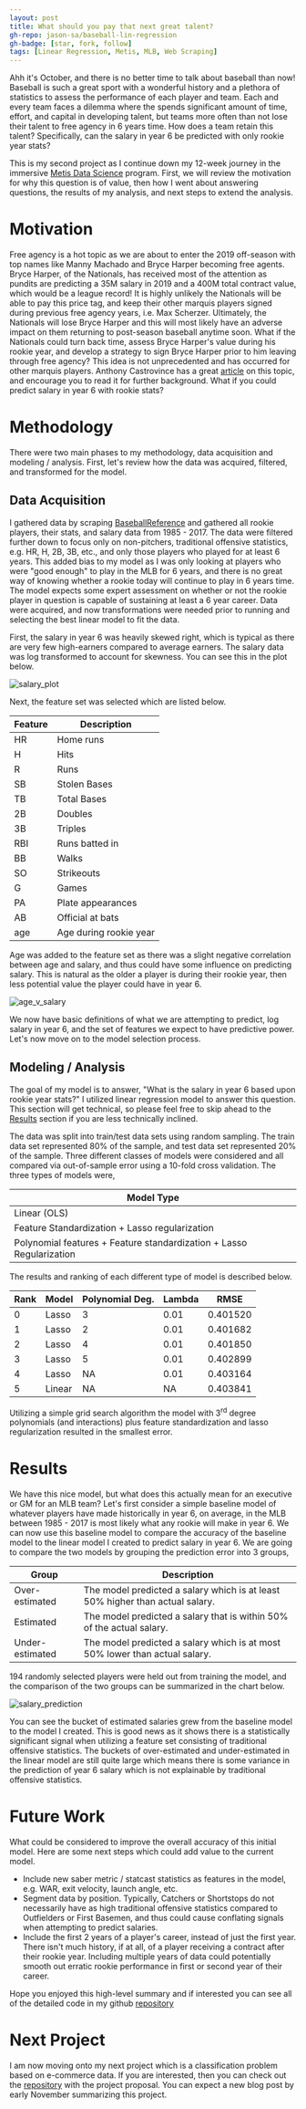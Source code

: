 ```yaml
---
layout: post
title: What should you pay that next great talent?
gh-repo: jason-sa/baseball-lin-regression
gh-badge: [star, fork, follow]
tags: [Linear Regression, Metis, MLB, Web Scraping]
---
```


Ahh it's October, and there is no better time to talk about baseball than now! Baseball is such a great sport with a wonderful history and a plethora of statistics to assess the performance of each player and team. Each and every team faces a dilemma where the spends significant amount of time, effort, and capital in developing talent, but teams more often than not lose their talent to free agency in 6 years time. How does a team retain this talent? Specifically, can the salary in year 6 be predicted with only rookie year stats?

<!-- I decided to tackle a fundamental question related to baseball, how do you keep your top talent longer? -->

<!-- The current [CBA](http://m.mlb.com/glossary/transactions/free-agency) allows a player to enter free agency after 6 years of "service". I was curious if whether rookie stats alone colud predict a player's salary in their 6th season. If the salary could be predicted, then this information could be utilizied in year 3 or 4 to offer a contract to an oragnization's top talent. This is not 
I approached this broad topic with a focus on how can a MLB organization smartly offer a young player a contract to keep them longer than the minium 6 years. The 6 years threshold is related to the most recent [CBA](http://m.mlb.com/glossary/transactions/free-agency) defining free agenct. Specifically, can the salary in year 6 be predicted with only rookie year stats? -->

This is my second project as I continue down my 12-week journey in the immersive [Metis Data Science](https://www.thisismetis.com/data-science-bootcamps) program. First, we will review the motivation for why this question is of value, then how I went about answering questions, the results of my analysis, and next steps to extend the analysis.

# Motivation

Free agency is a hot topic as we are about to enter the 2019 off-season with top names like Manny Machado and Bryce Harper becoming free agents. Bryce Harper, of the Nationals, has received most of the attention as pundits are predicting a 35M salary in 2019 and a 400M total contract value, which would be a league record! It is highly unlikely the Nationals will be able to pay this price tag, and keep their other marquis players signed during previous free agency years, i.e. Max Scherzer. Ultimately, the Nationals will lose Bryce Harper and this will most likely have an adverse impact on them returning to post-season baseball anytime soon. What if the Nationals could turn back time, assess Bryce Harper's value during his rookie year, and develop a strategy to sign Bryce Harper prior to him leaving through free agency? This idea is not unprecedented and has occurred for other marquis players. Anthony Castrovince has a great [article](http://www.sportsonearth.com/article/264873218/mlb-hot-stove-free-agents-earlier-extensions) on this topic, and encourage you to read it for further background. What if you could predict salary in year 6 with rookie stats?

# Methodology

There were two main phases to my methodology, data acquisition and modeling / analysis. First, let's review how the data was acquired, filtered, and transformed for the model.

## Data Acquisition

I gathered data by scraping [BaseballReference](https://www.baseball-reference.com/) and gathered all rookie players, their stats, and salary data from 1985 - 2017. The data were filtered further down to focus only on non-pitchers, traditional offensive statistics, e.g. HR, H, 2B, 3B, etc., and only those players who played for at least 6 years. This added bias to my model as I was only looking at players who were "good enough" to play in the MLB for 6 years, and there is no great way of knowing whether a rookie today will continue to play in 6 years time. The model expects some expert assessment on whether or not the rookie player in question is capable of sustaining at least a 6 year career. Data were acquired, and now transformations were needed prior to running and selecting the best linear model to fit the data.

First, the salary in year 6 was heavily skewed right, which is typical as there are very few high-earners compared to average earners. The salary data was log transformed to account for skewness. You can see this in the plot below.

![salary_plot](../img/salary_comparison.png)

Next, the feature set was selected which are listed below.

|Feature|Description
|---|---|
|HR |Home runs|
|H |Hits|
|R |Runs|
|SB |Stolen Bases|
|TB |Total Bases|
|2B |Doubles|
|3B |Triples|
|RBI |Runs batted in|
|BB |Walks|
|SO |Strikeouts|
|G |Games|
|PA |Plate appearances|
|AB |Official at bats|
|age |Age during rookie year|

Age was added to the feature set as there was a slight negative correlation between age and salary, and thus could have some influence on predicting salary. This is natural as the older a player is during their rookie year, then less potential value the player could have in year 6.

![age_v_salary](../img/age_v_salary.png)

We now have basic definitions of what we are attempting to predict, log salary in year 6, and the set of features we expect to have predictive power. Let's now move on to the model selection process.

## Modeling / Analysis

The goal of my model is to answer, "What is the salary in year 6 based upon rookie year stats?" I utilized linear regression model to answer this question. This section will get technical, so please feel free to skip ahead to the [Results](#results) section if you are less technically inclined.

The data was split into train/test data sets using random sampling. The train data set represented 80% of the sample, and test data set represented 20% of the sample. Three different classes of models were considered and all compared via out-of-sample error using a 10-fold cross validation. The three types of models were,

|Model Type|
|---|
|Linear (OLS)|
|Feature Standardization + Lasso regularization|
|Polynomial features + Feature standardization + Lasso Regularization|

The results and ranking of each different type of model is described below.

|Rank |Model |Polynomial Deg.|Lambda|RMSE|
---|---|---|---|---
|0 |Lasso |3 |0.01 |0.401520
|1 |Lasso |2 |0.01 |0.401682
|2 |Lasso |4 |0.01 |0.401850
|3 |Lasso |5 |0.01 |0.402899
|4 |Lasso |NA |0.01 |0.403164
|5 |Linear |NA | NA|0.403841

Utilizing a simple grid search algorithm the model with 3<sup>rd</sup> degree polynomials (and interactions) plus feature standardization and lasso regularization resulted in the smallest error.

# <a name="results"></a> Results

We have this nice model, but what does this actually mean for an executive or GM for an MLB team? Let's first consider a simple baseline model of whatever players have made historically in year 6, on average, in the MLB between 1985 - 2017 is most likely what any rookie will make in year 6. We can now use this baseline model to compare the accuracy of the baseline model to the linear model I created to predict salary in year 6. We are going to compare the two models by grouping the prediction error into 3 groups,

|Group | Description|
|---|---|
|Over-estimated | The model predicted a salary which is at least 50% higher than actual salary.
|Estimated | The model predicted a salary that is within 50% of the actual salary.
|Under-estimated | The model predicted a salary which is at most 50% lower than actual salary.

194 randomly selected players were held out from training the model, and the comparison of the two groups can be summarized in the chart below.

![salary_prediction](../img/salary_prediction_accuracy.png)

You can see the bucket of estimated salaries grew from the baseline model to the model I created. This is good news as it shows there is a statistically significant signal when utilizing a feature set consisting of traditional offensive statistics. The buckets of over-estimated and under-estimated in the linear model are still quite large which means there is some variance in the prediction of year 6 salary which is not explainable by traditional offensive statistics.

# Future Work

What could be considered to improve the overall accuracy of this initial model. Here are some next steps which could add value to the current model.

* Include new saber metric / statcast statistics as features in the model, e.g. WAR, exit velocity, launch angle, etc.  
* Segment data by position. Typically, Catchers or Shortstops do not necessarily have as high traditional offensive statistics compared to Outfielders or First Basemen, and thus could cause conflating signals when attempting to predict salaries.  
* Include the first 2 years of a player's career, instead of just the first year. There isn't much history, if at all, of a player receiving a contract after their rookie year. Including multiple years of data could potentially smooth out erratic rookie performance in first or second year of their career.

Hope you enjoyed this high-level summary and if interested you can see all of the detailed code in my github [repository](https://github.com/jason-sa/baseball_lin_regression)

# Next Project

I am now moving onto my next project which is a classification problem based on e-commerce data. If you are interested, then you can check out the [repository](https://github.com/jason-sa/classification) with the project proposal. You can expect a new blog post by early November summarizing this project.